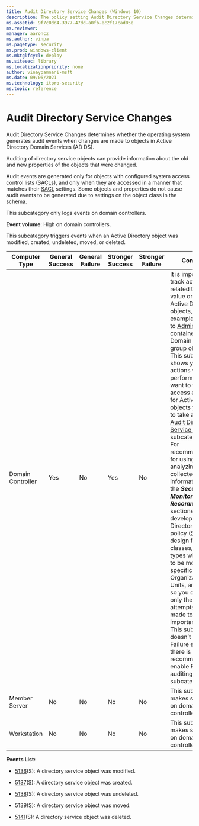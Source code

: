 ```yaml
---
title: Audit Directory Service Changes (Windows 10)
description: The policy setting Audit Directory Service Changes determines if audit events are generated when objects in Active Directory Domain Services (AD DS) are changed
ms.assetid: 9f7c0dd4-3977-47dd-a0fb-ec2f17cad05e
ms.reviewer: 
manager: aaroncz
ms.author: vinpa
ms.pagetype: security
ms.prod: windows-client
ms.mktglfcycl: deploy
ms.sitesec: library
ms.localizationpriority: none
author: vinaypamnani-msft
ms.date: 09/06/2021
ms.technology: itpro-security
ms.topic: reference
---
```


# Audit Directory Service Changes


Audit Directory Service Changes determines whether the operating system generates audit events when changes are made to objects in Active Directory Domain Services (AD DS).

Auditing of directory service objects can provide information about the old and new properties of the objects that were changed.

Audit events are generated only for objects with configured system access control lists ([SACLs](/windows/win32/secauthz/access-control-lists)), and only when they are accessed in a manner that matches their [SACL](/windows/win32/secauthz/access-control-lists) settings. Some objects and properties do not cause audit events to be generated due to settings on the object class in the schema.

This subcategory only logs events on domain controllers.

**Event volume**: High on domain controllers.

This subcategory triggers events when an Active Directory object was modified, created, undeleted, moved, or deleted.

| Computer Type     | General Success | General Failure | Stronger Success | Stronger Failure | Comments                                                                                                                                                                                                                                                                                                                                                                                                                                                                                                                                                                                                                                                                                                                                                                                                                                                                                                                                                                                                                                                                                                                                         |
|-------------------|-----------------|-----------------|------------------|------------------|--------------------------------------------------------------------------------------------------------------------------------------------------------------------------------------------------------------------------------------------------------------------------------------------------------------------------------------------------------------------------------------------------------------------------------------------------------------------------------------------------------------------------------------------------------------------------------------------------------------------------------------------------------------------------------------------------------------------------------------------------------------------------------------------------------------------------------------------------------------------------------------------------------------------------------------------------------------------------------------------------------------------------------------------------------------------------------------------------------------------------------------------------|
| Domain Controller | Yes             | No              | Yes              | No               | It is important to track actions related to high value or critical Active Directory objects, for example, changes to [AdminSDHolder](/previous-versions/technet-magazine/ee361593(v=msdn.10)) container or Domain Admins group objects. <br>This subcategory shows you what actions were performed. If you want to track failed access attempts for Active Directory objects you need to take a look at [Audit Directory Service Access](audit-directory-service-access.md) subcategory.<br>For recommendations for using and analyzing the collected information, see the ***Security Monitoring Recommendations*** sections. Also, develop an Active Directory auditing policy ([SACL](/windows/win32/secauthz/access-control-lists) design for specific classes, operation types which need to be monitored for specific Organizational Units, and so on) so you can audit only the access attempts that are made to specific important objects.<br>This subcategory doesn’t have Failure events, so there is no recommendation to enable Failure auditing for this subcategory. |
| Member Server     | No              | No              | No               | No               | This subcategory makes sense only on domain controllers.                                                                                                                                                                                                                                                                                                                                                                                                                                                                                                                                                                                                                                                                                                                                                                                                                                                                                                                                                                                                                                                                                         |
| Workstation       | No              | No              | No               | No               | This subcategory makes sense only on domain controllers.                                                                                                                                                                                                                                                                                                                                                                                                                                                                                                                                                                                                                                                                                                                                                                                                                                                                                                                                                                                                                                                                                         |

**Events List:**

-   [5136](event-5136.md)(S): A directory service object was modified.

-   [5137](event-5137.md)(S): A directory service object was created.

-   [5138](event-5138.md)(S): A directory service object was undeleted.

-   [5139](event-5139.md)(S): A directory service object was moved.

-   [5141](event-5141.md)(S): A directory service object was deleted.